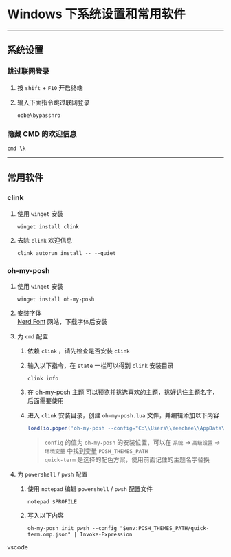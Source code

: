 # Windows 下系统设置和常用软件

---

## 系统设置

### 跳过联网登录

1. 按 `shift` + `F10` 开启终端
2. 输入下面指令跳过联网登录

   ```Batch
   oobe\bypassnro
   ```

### 隐藏 CMD 的欢迎信息

   ```Batch
   cmd \k
   ```

---

## 常用软件

### clink

1. 使用 `winget` 安装

   ```Batch
   winget install clink
   ```

2. 去除 `clink` 欢迎信息

   ```Batch
   clink autorun install -- --quiet
   ```

### oh-my-posh

1. 使用 `winget` 安装

   ```Batch
   winget install oh-my-posh
   ```

2. 安装字体  
   [Nerd Font](https://www.nerdfonts.com/font-downloads) 网站，下载字体后安装

3. 为 `cmd` 配置

   1. 依赖 `clink` ，请先检查是否安装 `clink`
   2. 输入以下指令，在 `state` 一栏可以得到 `clink` 安装目录  

      ```Batch
      clink info
      ```

   3. 在 [oh-my-posh 主题](https://ohmyposh.dev/docs/themes) 可以预览并挑选喜欢的主题，挑好记住主题名字，后面需要使用

   4. 进入 `clink` 安装目录，创建 `oh-my-posh.lua` 文件，并编辑添加以下内容

      ```lua
      load(io.popen('oh-my-posh --config="C:\\Users\\Yeechee\\AppData\\Local\\Programs\\oh-my-posh\\themes\\quick-term.omp.json" init cmd'):read("*a"))()
      ```

      > `config` 的值为 `oh-my-posh` 的安装位置，可以在 `系统` -> `高级设置` -> `环境变量` 中找到变量 `POSH_THEMES_PATH`  
      > `quick-term` 是选择的配色方案，使用前面记住的主题名字替换

4. 为 `powershell` / `pwsh` 配置

   1. 使用 `notepad` 编辑 `powershell` / `pwsh` 配置文件  

      ```PS1
      notepad $PROFILE
      ```

   2. 写入以下内容

      ```PS1
      oh-my-posh init pwsh --config "$env:POSH_THEMES_PATH/quick-term.omp.json" | Invoke-Expression  
      ```


vscode
